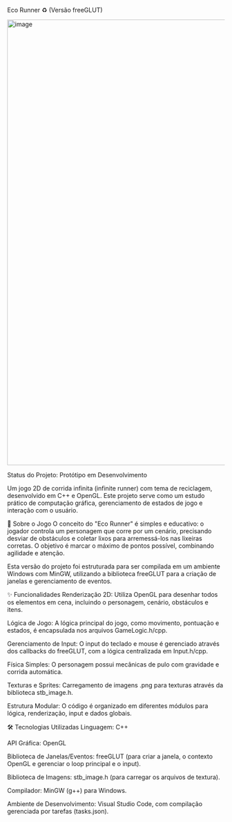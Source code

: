 Eco Runner ♻️ (Versão freeGLUT)

<img width="1919" height="1032" alt="image" src="https://github.com/user-attachments/assets/f59aed9a-79f2-4857-b6fc-1dd45f359d7b" />


Status do Projeto: Protótipo em Desenvolvimento

Um jogo 2D de corrida infinita (infinite runner) com tema de reciclagem, desenvolvido em C++ e OpenGL. Este projeto serve como um estudo prático de computação gráfica, gerenciamento de estados de jogo e interação com o usuário.

📜 Sobre o Jogo
O conceito do "Eco Runner" é simples e educativo: o jogador controla um personagem que corre por um cenário, precisando desviar de obstáculos e coletar lixos para arremessá-los nas lixeiras corretas. O objetivo é marcar o máximo de pontos possível, combinando agilidade e atenção.

Esta versão do projeto foi estruturada para ser compilada em um ambiente Windows com MinGW, utilizando a biblioteca freeGLUT para a criação de janelas e gerenciamento de eventos.

✨ Funcionalidades
Renderização 2D: Utiliza OpenGL para desenhar todos os elementos em cena, incluindo o personagem, cenário, obstáculos e itens.

Lógica de Jogo: A lógica principal do jogo, como movimento, pontuação e estados, é encapsulada nos arquivos GameLogic.h/cpp.

Gerenciamento de Input: O input do teclado e mouse é gerenciado através dos callbacks do freeGLUT, com a lógica centralizada em Input.h/cpp.

Física Simples: O personagem possui mecânicas de pulo com gravidade e corrida automática.

Texturas e Sprites: Carregamento de imagens .png para texturas através da biblioteca stb_image.h.

Estrutura Modular: O código é organizado em diferentes módulos para lógica, renderização, input e dados globais.

🛠️ Tecnologias Utilizadas
Linguagem: C++

API Gráfica: OpenGL

Biblioteca de Janelas/Eventos: freeGLUT (para criar a janela, o contexto OpenGL e gerenciar o loop principal e o input).

Biblioteca de Imagens: stb_image.h (para carregar os arquivos de textura).

Compilador: MinGW (g++) para Windows.

Ambiente de Desenvolvimento: Visual Studio Code, com compilação gerenciada por tarefas (tasks.json).
